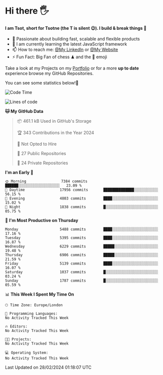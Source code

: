 # Hi there :raised_hand_with_fingers_splayed:
#### I am Tsot, short for Tsotne (the T is silent :wink:). I build & break things :space_invader:
- :telescope: Passionate about building fast, scalable and flexible products
- :seedling: I am currently learning the latest JavaScript framework 
- :mailbox: How to reach me: [@My LinkedIn](https://www.linkedin.com/in/tsotne-gvadzabia/) or [@My Website](https://tsotne.co.uk/contact)
- :zap: Fun Fact: Big Fan of chess ♟ and the 👾 emoji

Take a look at my Projects on my [Portfolio](https://tsotne.co.uk/) or for a more **up to date** experience browse my GitHub Repositories.

You can see some statistics below!:space_invader:
<!--START_SECTION:waka-->
![Code Time](http://img.shields.io/badge/Code%20Time-761%20hrs%202%20mins-blue)

![Lines of code](https://img.shields.io/badge/From%20Hello%20World%20I%27ve%20Written-11.7%20million%20lines%20of%20code-blue)

**🐱 My GitHub Data** 

> 📦 461.1 kB Used in GitHub's Storage 
 > 
> 🏆 343 Contributions in the Year 2024
 > 
> 🚫 Not Opted to Hire
 > 
> 📜 27 Public Repositories 
 > 
> 🔑 24 Private Repositories 
 > 
**I'm an Early 🐤** 

```text
🌞 Morning                7384 commits        ██████░░░░░░░░░░░░░░░░░░░   23.09 % 
🌆 Daytime                17956 commits       ██████████████░░░░░░░░░░░   56.15 % 
🌃 Evening                4803 commits        ████░░░░░░░░░░░░░░░░░░░░░   15.02 % 
🌙 Night                  1838 commits        █░░░░░░░░░░░░░░░░░░░░░░░░   05.75 % 
```
📅 **I'm Most Productive on Thursday** 

```text
Monday                   5488 commits        ████░░░░░░░░░░░░░░░░░░░░░   17.16 % 
Tuesday                  5395 commits        ████░░░░░░░░░░░░░░░░░░░░░   16.87 % 
Wednesday                6229 commits        █████░░░░░░░░░░░░░░░░░░░░   19.48 % 
Thursday                 6906 commits        █████░░░░░░░░░░░░░░░░░░░░   21.59 % 
Friday                   5139 commits        ████░░░░░░░░░░░░░░░░░░░░░   16.07 % 
Saturday                 1037 commits        █░░░░░░░░░░░░░░░░░░░░░░░░   03.24 % 
Sunday                   1787 commits        █░░░░░░░░░░░░░░░░░░░░░░░░   05.59 % 
```


📊 **This Week I Spent My Time On** 

```text
🕑︎ Time Zone: Europe/London

💬 Programming Languages: 
No Activity Tracked This Week

🔥 Editors: 
No Activity Tracked This Week

🐱‍💻 Projects: 
No Activity Tracked This Week

💻 Operating System: 
No Activity Tracked This Week
```


 Last Updated on 28/02/2024 01:18:07 UTC
<!--END_SECTION:waka-->
